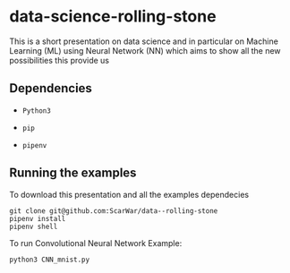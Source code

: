 # data-science-rolling-stone
This is a short presentation on data science and in particular on Machine Learning (ML) using Neural Network (NN) which aims to show all the new possibilities this provide us

## Dependencies
- ```Python3```

- ```pip```

- ```pipenv```


## Running the examples

To download this presentation and all the examples dependecies
```
git clone git@github.com:ScarWar/data--rolling-stone
pipenv install
pipenv shell
```
To run Convolutional Neural Network Example:

```
python3 CNN_mnist.py
```


